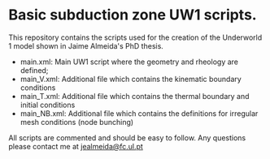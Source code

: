 # Basic subduction zone UW1 scripts.
This repository contains the scripts used for the creation of the Underworld 1 model shown in Jaime Almeida's PhD thesis.

- main.xml: Main UW1 script where the geometry and rheology are defined;
- main_V.xml:  Additional file which contains the kinematic boundary conditions
- main_T.xml:  Additional file which contains the thermal boundary and initial conditions
- main_NB.xml:  Additional file which contains the definitions for irregular mesh conditions (node bunching)

All scripts are commented and should be easy to follow. Any questions please contact me at jealmeida@fc.ul.pt
